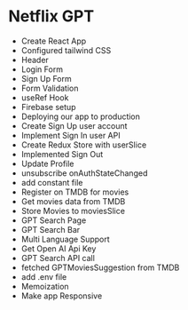 # Netflix GPT

- Create React App
- Configured tailwind CSS
- Header
- Login Form
- Sign Up Form
- Form Validation
- useRef Hook
- Firebase setup
- Deploying our app to production
- Create Sign Up user account
- Implement Sign In user API
- Create Redux Store with userSlice
- Implemented Sign Out
- Update Profile
- unsubscribe onAuthStateChanged
- add constant file
- Register on TMDB for movies
- Get movies data from TMDB
- Store Movies to moviesSlice
- GPT Search Page
- GPT Search Bar
- Multi Language Support
- Get Open AI Api Key
- GPT Search API call
- fetched GPTMoviesSuggestion from TMDB
- add .env file
- Memoization
- Make app Responsive
